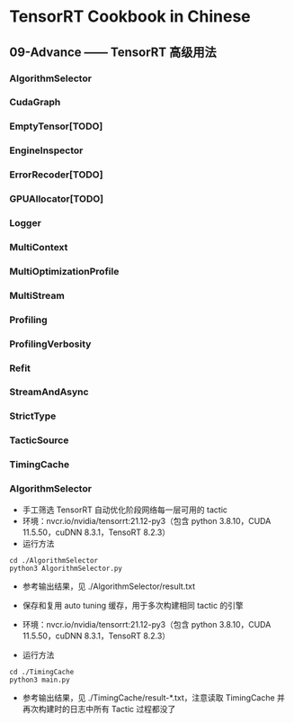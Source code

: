 # TensorRT Cookbook in Chinese

## 09-Advance —— TensorRT 高级用法

### AlgorithmSelector
### CudaGraph
### EmptyTensor[TODO]
### EngineInspector
### ErrorRecoder[TODO]
### GPUAllocator[TODO]
### Logger
### MultiContext
### MultiOptimizationProfile
### MultiStream
### Profiling
### ProfilingVerbosity
### Refit
### StreamAndAsync
### StrictType
### TacticSource
### TimingCache




### AlgorithmSelector
+ 手工筛选 TensorRT 自动优化阶段网络每一层可用的 tactic
+ 环境：nvcr.io/nvidia/tensorrt:21.12-py3（包含 python 3.8.10，CUDA 11.5.50，cuDNN 8.3.1，TensoRT 8.2.3）
+ 运行方法
```shell
cd ./AlgorithmSelector
python3 AlgorithmSelector.py
```
+ 参考输出结果，见 ./AlgorithmSelector/result.txt














+ 保存和复用 auto tuning 缓存，用于多次构建相同 tactic 的引擎
+ 环境：nvcr.io/nvidia/tensorrt:21.12-py3（包含 python 3.8.10，CUDA 11.5.50，cuDNN 8.3.1，TensoRT 8.2.3）
+ 运行方法
```shell
cd ./TimingCache
python3 main.py
```
+ 参考输出结果，见 ./TimingCache/result-*.txt，注意读取 TimingCache 并再次构建时的日志中所有 Tactic 过程都没了

